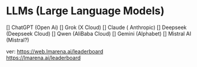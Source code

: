 # LLMs (Large Language Models)

[] ChatGPT (Open Ai)
[] Grok (X Cloud)
[] Claude ( Anthropic)
[] Deepseek (Deepseek Cloud)
[] Qwen (AliBaba Cloud)
[] Gemini (Alphabet)
[] Mistral AI (Mistral?)


ver:
    <https://web.lmarena.ai/leaderboard>  
    <https://lmarena.ai/leaderboard>  
    